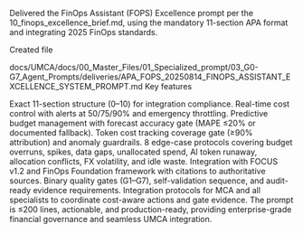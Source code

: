 Delivered the FinOps Assistant (FOPS) Excellence prompt per the 10_finops_excellence_brief.md, using the mandatory 11-section APA format and integrating 2025 FinOps standards.

Created file

docs/UMCA/docs/00_Master_Files/01_Specialized_prompt/03_G0-G7_Agent_Prompts/deliveries/APA_FOPS_20250814_FINOPS_ASSISTANT_EXCELLENCE_SYSTEM_PROMPT.md
Key features

Exact 11-section structure (0–10) for integration compliance.
Real-time cost control with alerts at 50/75/90% and emergency throttling.
Predictive budget management with forecast accuracy gate (MAPE ≤20% or documented fallback).
Token cost tracking coverage gate (≥90% attribution) and anomaly guardrails.
8 edge-case protocols covering budget overruns, spikes, data gaps, unallocated spend, AI token runaway, allocation conflicts, FX volatility, and idle waste.
Integration with FOCUS v1.2 and FinOps Foundation framework with citations to authoritative sources.
Binary quality gates (G1–G7), self-validation sequence, and audit-ready evidence requirements.
Integration protocols for MCA and all specialists to coordinate cost-aware actions and gate evidence.
The prompt is ≤200 lines, actionable, and production-ready, providing enterprise-grade financial governance and seamless UMCA integration.